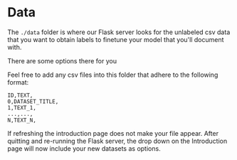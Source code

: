 # Data
The `./data` folder is where our Flask server looks for the unlabeled csv data 
that you want to obtain labels to finetune your model that you'll document with.

There are some options there for you 

Feel free to add any csv files into this folder that adhere to the following format:

```
ID,TEXT,
0,DATASET_TITLE,
1,TEXT_1,
...,...,
N,TEXT_N,
```
If refreshing the introduction page does not make your file appear.
After quitting and re-running the Flask server, the drop down on the Introduction page will now include your new datasets as options.

